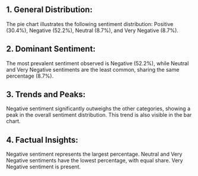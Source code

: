 ## 1. General Distribution: 
The pie chart illustrates the following sentiment distribution: Positive (30.4%), Negative (52.2%), Neutral (8.7%), and Very Negative (8.7%).
## 2. Dominant Sentiment: 
The most prevalent sentiment observed is Negative (52.2%), while Neutral and Very Negative sentiments are the least common, sharing the same percentage (8.7%).
## 3. Trends and Peaks: 
Negative sentiment significantly outweighs the other categories, showing a peak in the overall sentiment distribution. This trend is also visible in the bar chart.
## 4. Factual Insights:
Negative sentiment represents the largest percentage.
Neutral and Very Negative sentiments have the lowest percentage, with equal share.
Very Negative sentiment is present.